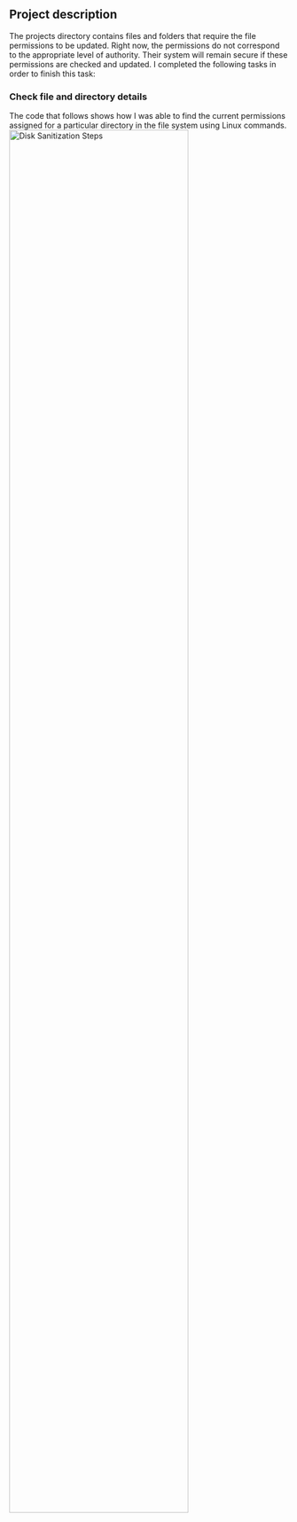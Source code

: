 ## Project description
The projects directory contains files and folders that require the file permissions to be updated. Right now, the permissions do not correspond to the appropriate level of authority. Their system will remain secure if these permissions are checked and updated. I completed the following tasks in order to finish this task:

### Check file and directory details 

The code that follows shows how I was able to find the current permissions assigned for a particular directory in the file system using Linux commands.
<img src= "https://imgur.com/xoNnfMZ" height="80%" width="80%" alt="Disk Sanitization Steps"/>
<br />
